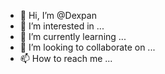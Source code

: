 - 👋 Hi, I’m @Dexpan
- 👀 I’m interested in ...
- 🌱 I’m currently learning ...
- 💞️ I’m looking to collaborate on ...
- 📫 How to reach me ...

<!---
Dexpan/Dexpan is a ✨ special ✨ repository because its `README.md` (this file) appears on your GitHub profile.
You can click the Preview link to take a look at your changes.
--->
